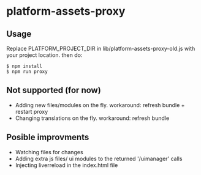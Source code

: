 # platform-assets-proxy

## Usage
Replace PLATFORM_PROJECT_DIR in lib/platform-assets-proxy-old.js with your project location.
then do:
```
$ npm install
$ npm run proxy
```

## Not supported (for now)

- Adding new files/modules on the fly. 
    workaround: refresh bundle + restart proxy
- Changing translations on the fly.
    workaround: refresh bundle
    
## Posible improvments

- Watching files for changes
- Adding extra js files/ ui modules to the returned '/uimanager' calls
- Injecting liverreload in the index.html file


